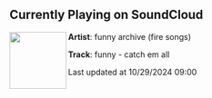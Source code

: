 ## Currently Playing on SoundCloud

[<img align="left" width="100" src="https://i1.sndcdn.com/artworks-wd5ivaJXHz30rSpW-NyFKoQ-t500x500.jpg">](https://soundcloud.com/funnyarchivelul/catch-em-all-demoo?in=saxurn/sets/onb/)

**Artist**: funny archive (fire songs) 

**Track**: funny - catch em all

Last updated at 10/29/2024 09:00

